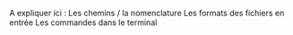 A expliquer ici :
Les chemins / la nomenclature
Les formats des fichiers en entrée
Les commandes dans le terminal